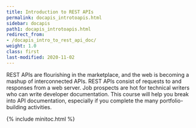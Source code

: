 ```yaml
---
title: Introduction to REST APIs
permalink: docapis_introtoapis.html
sidebar: docapis
path1: docapis_introtoapis.html
redirect_from:
- /docapis_intro_to_rest_api_doc/
weight: 1.0
class: first
last-modified: 2020-11-02
---
```


REST APIs are flourishing in the marketplace, and the web is becoming a mashup of interconnected APIs. REST APIs consist of requests to and responses from a web server. Job prospects are hot for technical writers who can write developer documentation. This course will help you break into API documentation, especially if you complete the many portfolio-building activities.

{% include minitoc.html %}
